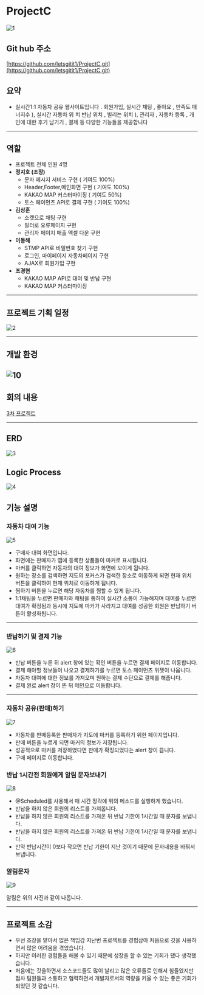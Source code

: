 # ProjectC
![1](https://user-images.githubusercontent.com/105581415/235371569-1eb1f5b6-641e-4a42-aa6e-9539a4635020.png)
## Git hub 주소

[https://github.com/letsgitit1/ProjectC.git](https://github.com/letsgitit1/ProjectC.git)

## 요약

- 실시간1:1 자동차 공유 웹사이트입니다 .
회원가입, 실시간 채팅 , 좋아요 , 만족도 매너지수 ), 실시간 자동차 위
치 반납 위치 , 빌리는 위치 ), 관리자 , 자동차 등록 , 개인에 대한 후기
남기기 , 결제 등 다양한 기능들을 제공합니다

---

## **역할**

- 프로젝트 전체 인원 4명
- **정지호 (조장)**
    - 문자 메시지 서비스 구현 ( 기여도 100%)
    - Header,Footer,메인화면 구현 ( 기여도 100%)
    - KAKAO MAP 커스터마이징 ( 기여도 50%)
    - 토스 페이먼츠 API로 결제 구현 ( 기여도 100%)
- **김상훈**
    - 소켓으로 채팅 구현
    - 필터로 오류페이지 구현
    - 관리자 페이지 매출 엑셀 다운 구현
- **이동해**
    - STMP API로 비밀번호 찾기 구현
    - 로그인, 마이페이지 자동차페이지 구현
    - AJAX로 회원가입 구현
- **조경현**
    - KAKAO MAP API로 대여 및 반납 구현
    - KAKAO MAP 커스터마이징

---

## 프로젝트 기획 일정

![2](https://user-images.githubusercontent.com/105581415/235371732-6a92198d-404a-411e-85e9-9f3754227ae3.png)

---

## 개발 환경

![10](https://user-images.githubusercontent.com/105581415/235371832-a48a813d-1661-415e-871f-4cf0d0208af4.png)
---

## 회의 내용

[3차 프로젝트](https://www.notion.so/3-cfbc3023da5648669ea3c7e88ba88993) 

---

## ERD

![3](https://user-images.githubusercontent.com/105581415/235371730-bdabf305-14b7-4749-8e73-a44cd05a1db3.png)

## Logic Process

![4](https://user-images.githubusercontent.com/105581415/235371728-fffdf571-b0b6-44e6-810d-dc4c35dc3d49.png)

## 기능 설명

### 자동차 대여 기능

![5](https://user-images.githubusercontent.com/105581415/235371726-e2f96f36-074d-45e9-80a0-18efc059de04.png)

- 구매자 대여 화면입니다.
- 화면에는 판매자가 맵에 등록한 상품들이 마커로 표시됩니다.
- 마커를 클릭하면 자동차의 대여 정보가 화면에 보이게 됩니다.
- 원하는 장소를 검색하면 지도의 포커스가 검색한 장소로 이동하게 되면 현재 위치 버튼을 클릭하여 현재 위치로 이동하게 됩니다.
- 찜하기 버튼을 누르면 해당 자동차를 찜할 수 있게 됩니다.
- 1:1채팅을 누르면 판매자와 채팅을 통하여 실시간 소통이 가능해지며 대여를 누르면 대여가 확정됨과 동시에 지도에 마커가 사라지고 대여를 성공한 회원은 반납하기 버튼이 활성화됩니다.

---

### 반납하기 및 결제 기능

![6](https://user-images.githubusercontent.com/105581415/235371725-e283dda3-8a67-4c2f-99ea-fb32c75258c0.png)

- 반납 버튼을 누른 뒤 alert 창에 있는 확인 버튼을 누르면 결제 페이지로 이동합니다.
- 결제 해야할 정보들이 나오고 결제하기를 누르면 토스 페이먼츠 위젯이 나옵니다.
- 자동차 대여에 대한 정보를 가져오며 원하는 결제 수단으로 결제를 해줍니다.
- 결제 완료 alert 창이 뜬 뒤 메인으로 이동합니다.

---

### 자동차 공유(판매)하기

![7](https://user-images.githubusercontent.com/105581415/235371724-0decf0d6-c7ad-4f6a-a5d7-76257f1d7eb4.png)

- 자동차를 판매등록한 판매자가 지도에 마커를 등록하기 위한 페이지입니다.
- 판매 버튼을 누르게 되면 마커의 정보가 저장됩니다.
- 성공적으로 마커를 저장하였다면 판매가 확징되었다는 alert 창이 뜹니다.
- 구매 페이지로 이동합니다.

### 반납 1시간전 회원에게 알림 문자보내기

![8](https://user-images.githubusercontent.com/105581415/235371723-6873f7ff-0673-4c3c-b62b-fcd1ba10c26d.png)

- @Scheduled를 사용해서 매 시간 정각에 위의 메소드를 실행하게 했습니다.
- 반납을 하지 않은 회원의 리스트를 가져옵니다.
- 반납을 하지 않은 회원의 리스트를 가져온 뒤 반납 기한이 1시간일 때 문자를 보냅니다.
- 반납을 하지 않은 회원의 리스트를 가져온 뒤 반납 기한이 1시간일 때 문자를 보냅니다.
- 만약 반납시간이 0보다 작으면 반납 기한이 지난 것이기 때문에 문자내용을 바꿔서 보냅니다.

### 알림문자

![9](https://user-images.githubusercontent.com/105581415/235371721-43f188dd-7f76-4046-8bda-9af84df24fb1.png)

알림은 위의 사진과 같이 나옵니다.

---

## 프로젝트 소감

- 우선 조장을 맡아서 많은 책임감 지난번 프로젝트를 경험삼아 처음으로 깃을 사용하면서 많은 어려움을 겪었습니다.
- 하지만 이러한 경험들을 해볼 수 있기 때문에 성장을 할 수 있는 기회가 됐다 생각했습니다.
- 처음에는 깃을하면서 소스코드들도 많이 날리고 많은 오류들로 인해서 힘들었지만 점차 팀원들과 소통하고 협력하면서 개발자로서의 역량을 키울 수 있는 좋은 기회가 되었던 것 같습니다.
